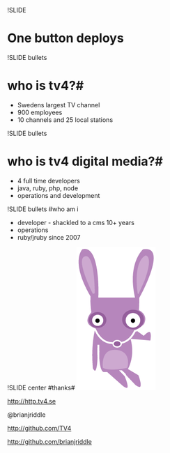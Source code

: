 !SLIDE 
# One button deploys #

!SLIDE bullets 
# who is tv4?#
* Swedens largest TV channel
* 900 employees
* 10 channels and 25 local stations

!SLIDE bullets 
# who is tv4 digital media?#
* 4 full time developers
* java, ruby, php, node
* operations and development

!SLIDE bullets 
#who am i
* developer - shackled to a cms 10+ years
* operations
* ruby/jruby since 2007


!SLIDE center
#thanks#
![brianjriddle](brian.gif)

http://http.tv4.se

@brianjriddle

http://github.com/TV4

http://github.com/brianjriddle
